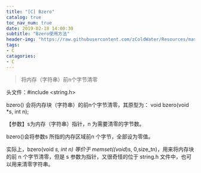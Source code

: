 ```yaml
---
title: "[C] Bzero"
catalog: true
toc_nav_num: true
date: 2019-02-18 14:00:30
subtitle: "Bzero使用方法"
header-img: "https://raw.githubusercontent.com/zColdWater/Resources/master/Images/computer-1245714.jpg"
tags:
- C
catagories:
- C
---
```


> 将内存（字符串）前n个字节清零

头文件：#include <string.h>  

bzero() 会将内存块（字符串）的前n个字节清零，其原型为：
    void bzero(void *s, int n);

【参数】s为内存（字符串）指针，n 为需要清零的字节数。

bzero()会将参数s 所指的内存区域前n 个字节，全部设为零值。

实际上，bzero(void *s, int n) 等价于 memset((void*)s, 0,size_tn)，用来将内存块的前 n 个字节清零，但是 s 参数为指针，又很奇怪的位于 string.h 文件中，也可以用来清零字符串。


